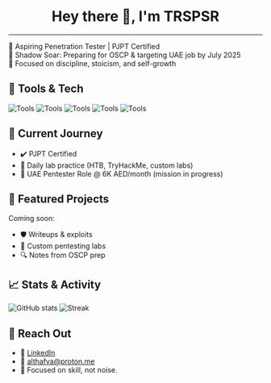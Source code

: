 <h1 align="center">Hey there 👋, I'm TRSPSR</h1>

---

🎯 Aspiring Penetration Tester | PJPT Certified  
🔐 Shadow Soar: Preparing for OSCP & targeting UAE job by July 2025  
🧠 Focused on discipline, stoicism, and self-growth

## 🧰 Tools & Tech
![Tools](https://img.shields.io/badge/Tools-Burp--Suite-blueviolet) ![Tools](https://img.shields.io/badge/Nmap-informational) ![Tools](https://img.shields.io/badge/Metasploit-critical) ![Tools](https://img.shields.io/badge/Netcat-lightgrey) ![Tools](https://img.shields.io/badge/Linux-333333?style=flat&logo=linux)

## 🚀 Current Journey
- ✔️ PJPT Certified
- 🔄 Daily lab practice (HTB, TryHackMe, custom labs)
- 🎯 UAE Pentester Role @ 6K AED/month (mission in progress)

## 📌 Featured Projects
Coming soon:
- 🛡️ Writeups & exploits
- 🧪 Custom pentesting labs
- 🔍 Notes from OSCP prep

## 📈 Stats & Activity
![GitHub stats](https://github-readme-stats.vercel.app/api?username=TRSPSR&show_icons=true&theme=radical)
![Streak](https://streak-stats.demolab.com?user=TRSPSR&theme=dark)

## 🔗 Reach Out
- 💼 [LinkedIn](#)
- 📧 althafva@proton.me
- 🧠 Focused on skill, not noise.
